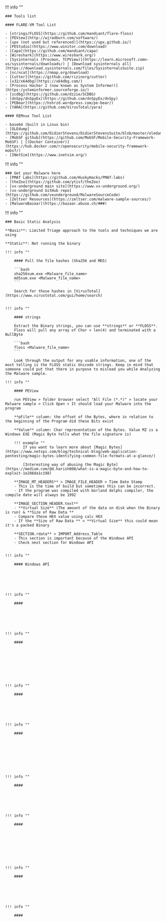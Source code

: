 !!! info ""

    ### Tools list

    #### FLARE-VM Tool List

    - [strings/FLOSS](https://github.com/mandiant/flare-floss)
    - [PEView](http://wjradburn.com/software/)
    - [upx (not used but referenced)](https://upx.github.io/)
    - [PEStudio](https://www.winitor.com/download)
    - [Capa](https://github.com/mandiant/capa)
    - [Wireshark](https://www.wireshark.org/)
    - [Sysinternals (Procmon, TCPView)](https://learn.microsoft.comn-us/sysinternals/downloads/) | [Download sysinternals all](https://download.sysinternals.com/files/SysinternalsSuite.zip)
    - [nc/ncat](https://nmap.org/download)
    - [Cutter](https://github.com/rizinorg/cutter)
    - [x32/x64dbg](https://x64dbg.com/)
    - [Process Hacker 2 (now known as System Informer)](https:/ysteminformer.sourceforge.io/)
    - [scdbg](https://github.com/dzzie/SCDBG)
    - [dnSpy/dnSpyEx](https://github.com/dnSpyEx/dnSpy)
    - [PEBear](https://hshrzd.wordpress.com/pe-bear/)
    - [YARA](https://github.com/VirusTotal/yara)

    #### REMnux Tool List

    - base64 (built in Linux bin)
    - [OLEdump](https://github.com/DidierStevens/DidierStevensSuite/blob/master/oledump.py)
    - [MobSF github](https://github.com/MobSF/Mobile-Security-Framework-MobSF) | [(Docker Container)](https://hub.docker.com/r/opensecurity/mobile-security-framework-mobsf/)
	- [INetSim](https://www.inetsim.org/)


!!! info ""

    ### Get your Malware here
    - [PMAT Labs](https://github.com/HuskyHacks/PMAT-labs)
    - [theZoo](https://github.com/ytisf/theZoo)
    - [vx-underground main site](https://www.vx-underground.org/)
    - [vx-underground GitHub repo](https://github.com/vxunderground/MalwareSourceCode)
    - [Zeltser Resources](https://zeltser.com/malware-sample-sources/)
    - [MalwareBazaar](https://bazaar.abuse.ch/###)



!!! info ""

    ### Basic Static Analysis

    **Basic**: Limited Triage approach to the tools and techniques we are using

    **Static**: Not running the binary

    !!! info ""
        
        #### Pull the file hashes (Sha256 and MD5)

        ```bash
        sha256sum.exe <Malware_file_name>
        md5sum.exe <Malware_file_name>
        ```

        Search for those hashes in [VirusTotal](https://www.virustotal.com/gui/home/search)


    !!! info ""

        #### strings

        Extract the Binary strings, you can use **strings** or **FLOSS**.
        Floss will pull any array of Char > len(4) and terminated with a NullByte

        ```bash
        floss <Malware_file_name>
        ```

        Look through the output for any usable information, one of the most telling is the FLOSS static Unicode strings. Keep in mind that someone could put that there in purpose to mislead you while Analyzing the Malware sample.

    !!! info ""

        #### PEView
        
        run PEView > folder browser select "All File (*.*)" > locate your Malware sample > Click Open > It should load your Malware into the program

        **pFile** column: the offset of the Bytes, where in relation to the beginning of the Program did these Bits exist

        **Value** column: Char representation of the Bytes. Value MZ is a Windows EXE (Magic Byte tells what the file signature is)

        !!! example ""
            If you want to learn more about [Magic Bytes](https://www.netspi.com/blog/technical-blog/web-application-pentesting/magic-bytes-identifying-common-file-formats-at-a-glance/)

            [Interesting way of abusing the Magic Byte](https://medium.com/@d.harish008/what-is-a-magic-byte-and-how-to-exploit-1e286da1c198)

        **IMAGE_MT_HEADERS** > IMAGE_FILE_HEADER > Time Date Stamp
        - This is the time of build but sometimes this can be incorrect.
        - If the program was compiled with borland delphi compiler, the compile date will always be 1992
        
        **IMAGE_SECTION_HEADER.text**
        - **Virtual Size** (The amount of the data on disk when the Binary is run) & **Size of Raw Data **
        - Compare these HEX value using calc HEX
        - If the **Size of Raw Data ** < **Virtual Size** this could mean it's a packed Binary

        **SECTION.rdata** > IMPORT_Address_Table
        - This section is important because of the Windows API
        - Check next section for Windows API


    !!! info ""

        #### Windows API






    !!! info ""

        #### 






    !!! info ""

        #### 









    !!! info ""

        #### 






    !!! info ""

        #### 









    !!! info ""

        #### 






    !!! info ""

        #### 









    !!! info ""

        #### 






    !!! info ""

        #### 




